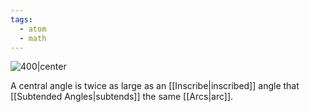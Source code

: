 ```yaml
---
tags:
  - atom
  - math
---
```

![400|center](central-angle-theorem.excalidraw)

A central angle is twice as large as an [[Inscribe|inscribed]] angle that [[Subtended Angles|subtends]] the same [[Arcs|arc]].
